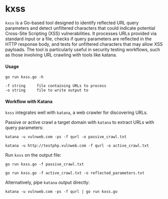 # kxss
`kxss` is a Go-based tool designed to identify reflected URL query parameters and detect unfiltered characters that could indicate potential Cross-Site Scripting (XSS) vulnerabilities. It processes URLs provided via standard input or a file, checks if query parameters are reflected in the HTTP response body, and tests for unfiltered characters that may allow XSS payloads. The tool is particularly useful in security testing workflows, such as those involving URL crawling with tools like katana.
#### Usage
```
go run kxss.go -h

-f string     file containing URLs to process
-o string     file to write output to
```
#### Workflow with Katana
`kxss` integrates well with `katana`, a web crawler for discovering URLs. 

Passive or active crawl a target domain with `katana` to extract URLs with query parameters:
```
katana -u vulnweb.com -ps -f qurl -o passive_crawl.txt

katana -u http://testphp.vulnweb.com -f qurl -o active_crawl.txt
```
Run `kxss` on the output file:
```
go run kxss.go -f passive_crawl.txt

go run kxss.go -f active_crawl.txt -o reflected_parameters.txt
```
Alternatively, pipe `katana` output directly:
```
katana -u vulnweb.com -ps -f qurl | go run kxss.go
```
